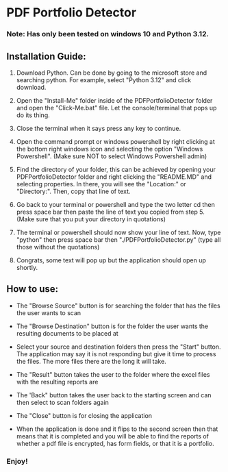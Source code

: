 # PDF Portfolio Detector

### Note: Has only been tested on windows 10 and Python 3.12.

## Installation Guide:

1. Download Python. Can be done by going to the microsoft store and searching python. For example, select "Python 3.12" and click download.

2. Open the "Install-Me" folder inside of the PDFPortfolioDetector folder and open the "Click-Me.bat" file. Let the console/terminal that pops up do its thing.

3. Close the terminal when it says press any key to continue.

4. Open the command prompt or windows powershell by right clicking at the bottom right windows icon and selecting the option "Windows Powershell". (Make sure NOT to select Windows Powershell admin)

5. Find the directory of your folder, this can be achieved by opening your PDFPortfolioDetector folder and right clicking the "README.MD" and selecting properties. In there, you will see the "Location:" or "Directory:". Then, copy that line of text.

6. Go back to your terminal or powershell and type the two letter cd then press space bar then paste the line of text you copied from step 5. (Make sure that you put your directory in quotations)

7. The terminal or powershell should now show your line of text. Now, type "python" then press space bar then "./PDFPortfolioDetector.py" (type all those without the quotations)

8. Congrats, some text will pop up but the application should open up shortly.

## How to use:

- The "Browse Source" button is for searching the folder that has the files the user wants to scan

- The "Browse Destination" button is for the folder the user wants the resulting documents to be placed at

- Select your source and destination folders then press the "Start" button. The application may say it is not responding but give it time to process the files. The more files there are the long it will take.

- The "Result" button takes the user to the folder where the excel files with the resulting reports are

- The 'Back" button takes the user back to the starting screen and can then select to scan folders again

- The "Close" button is for closing the application

- When the application is done and it flips to the second screen then that means that it is completed and you will be able to find the reports of whether a pdf file is encrypted, has form fields, or that it is a portfolio.

### Enjoy!
